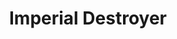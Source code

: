---
mission_id: impdest
editorsChoice:
title: "Imperial Destroyer"
authors: 
    - "Eric Pauker"
date:
filename: "impdest.zip"
description: "The plans for the Death Star are being transported to the Emperor by means of Imperial Star Destroyer. Your job is to get onto the ship, steal the plans and get back to the Crow."
cover: "impdest.png"
levelReplaced:	SECBASE
difficulty: yes
bm:	no
fme: no
wax: no
three_do: no
voc: no
gmd: no
vue: no
lfd: no
base: "New level from scratch" 
editors: "WDFUSE 2.00"

---